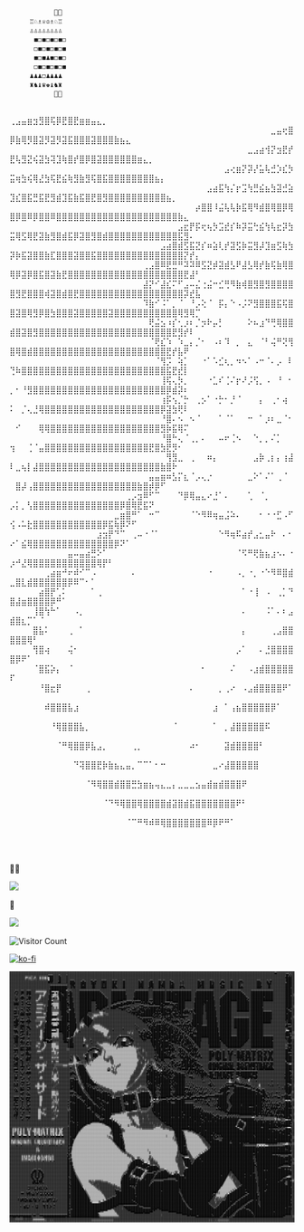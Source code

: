 
```
	       👩‍💻
	 ♖♘♗♕♔♗♘♖
	 ♙♙♙♙♙♙♙♙
	  ◼◻◼◻◼◻◼◻
	  ◻◼◻◼◻◼◻◼
	  ◼◻◼♟◼◻◼◻
	  ◻◼◻◼◻◼◻◼
 	 ♟♟♟◻♟♟♟♟
 	 ♜♞♝♛♚♝♞♜
	       👨‍💻
```


⠀⠀⠀⠀⠀⠀⠀⠀⠀⠀⠀⠀⠀⠀⠀⠀⠀⠀⠀⠀⠀⠀⠀⠀⠀⠀⠀⠀⠀⠀⠀⠀⠀⠀⠀⠀⠀⠀⠀⠀⠀⠀⠀⠀⠀⠀⠀⠀⠀⢀⣠⣤⣶⣲⣻⣿⢯⡿⣟⣿⣟⣶⣶⣤⣄⡀⠀⠀⠀⠀⠀⠀⠀⠀⠀⠀⠀⠀⠀⠀⠀⠀
⠀⠀⠀⠀⠀⠀⠀⠀⠀⠀⠀⠀⠀⠀⠀⠀⠀⠀⠀⠀⠀⠀⠀⠀⠀⠀⠀⠀⠀⠀⠀⠀⠀⠀⠀⠀⠀⠀⠀⠀⠀⠀⠀⠀⠀⣀⣤⢖⣿⡿⣷⢿⡻⣿⣽⡻⣽⡻⣽⣯⣿⣿⣿⣽⣿⣿⣿⣷⣦⣄⠀⠀⠀⠀⠀⠀⠀⠀⠀⠀⠀⠀
⠀⠀⠀⠀⠀⠀⠀⠀⠀⠀⠀⠀⠀⠀⠀⠀⠀⠀⠀⠀⠀⠀⠀⠀⠀⠀⠀⠀⠀⠀⠀⠀⠀⠀⠀⠀⠀⠀⠀⠀⠀⣀⣠⣴⢺⡝⣲⣟⡞⣟⢧⣻⣝⢮⣽⣳⢽⣹⢷⣿⡞⣿⡿⣿⣽⣿⣿⣿⣿⣿⣿⣶⣄⡀⠀⠀⠀⠀⠀⠀⠀⠀
⠀⠀⠀⠀⠀⠀⠀⠀⠀⠀⠀⠀⠀⠀⠀⠀⠀⠀⠀⠀⠀⠀⠀⠀⠀⠀⠀⠀⠀⠀⠀⠀⠀⠀⠀⠀⠀⣠⢔⣶⡝⡽⡜⣥⢧⣚⡱⣎⡳⣭⢶⣳⢮⢿⣜⣳⢯⣟⣮⢷⣻⣷⣻⢯⣿⣯⣿⣿⣿⣿⣿⣿⣿⣿⣦⡄⠀⠀⠀⠀⠀⠀
⠀⠀⠀⠀⠀⠀⠀⠀⠀⠀⠀⠀⠀⠀⠀⠀⠀⠀⠀⠀⠀⠀⠀⠀⠀⠀⠀⠀⠀⠀⠀⠀⠀⠀⣠⣴⣯⢳⡌⡖⣩⢳⣛⣮⣦⣳⣽⣚⣵⣹⣎⣿⣯⣛⣯⣟⣻⣾⣹⣯⣷⣯⣿⣟⣿⣻⣿⣿⣿⣿⣿⣿⣿⣿⣿⣿⣦⡀⠀⠀⠀⠀
⠀⠀⠀⠀⠀⠀⠀⠀⠀⠀⠀⠀⠀⠀⠀⠀⠀⠀⠀⠀⠀⠀⠀⠀⠀⠀⠀⠀⠀⠀⠀⠀⡴⣿⣿⠸⣬⢧⢧⡷⣯⢿⠻⣾⣿⢿⣿⡿⢿⣿⡿⣿⠿⡿⣿⣿⠿⣿⣿⣿⣿⣿⣿⣿⣿⣿⣿⣿⣿⣿⣿⣿⣿⣿⣿⣿⣿⣿⣷⣄⠀⠀
⠀⠀⠀⠀⠀⠀⠀⠀⠀⠀⠀⠀⠀⠀⠀⠀⠀⠀⠀⠀⠀⠀⠀⠀⠀⠀⠀⠀⠀⣠⣖⡟⡯⢖⢦⡳⣩⣞⡎⠷⡽⣭⢓⣮⢳⢧⣖⡽⣳⣭⢿⣫⢿⣟⣽⣷⣻⣿⣾⣯⡿⣽⣿⣻⣿⣾⣿⣿⣿⣿⣿⣿⣿⣿⣿⣿⣿⣿⣯⣻⠄⠀
⠀⠀⠀⠀⠀⠀⠀⠀⠀⠀⠀⠀⠀⠀⠀⠀⠀⠀⠀⠀⠀⠀⠀⠀⠀⠀⣠⣴⣿⣾⣫⣯⣝⡎⠶⣵⢇⡞⣽⣫⡷⣭⣻⡼⣹⣶⣫⢷⣳⡽⡷⣯⣽⣿⣿⣷⣏⣿⣿⣿⣽⣿⣿⣯⣿⣿⣿⣿⣿⣿⣿⣿⣿⣿⣿⣿⣿⣿⣿⡝⡞⡄
⠀⠀⠀⠀⠀⠀⠀⠀⠀⠀⠀⠀⠀⠀⠀⠀⠀⠀⠀⠀⠀⠀⠀⢀⣠⣿⠿⣟⣛⠛⠽⠽⠿⣫⣝⡾⣽⣾⣣⠟⣼⣣⢿⡞⣷⢯⣷⢿⣿⢿⡿⣽⡿⣿⣯⣿⣽⣷⣟⣿⣿⣿⣿⣿⣿⣿⣿⣿⣿⣿⣿⣿⣿⣿⣿⣿⣿⣿⣿⣟⣼⠃
⠀⠀⠀⠀⠀⠀⠀⠀⠀⠀⠀⠀⠀⠀⠀⠀⠀⠀⠀⠀⠀⠀⠀⣼⡝⠊⣼⣎⠍⠋⣠⠤⣌⢐⣬⠒⣊⢛⠻⣷⢾⣿⣻⣿⣻⣿⣿⣿⣿⣿⣻⣟⣿⣿⣿⢾⣽⣿⣾⣿⣟⣿⣿⣿⣿⣿⣿⣿⣿⣿⣿⣿⣿⣿⣿⣿⣿⣿⣿⡽⣞⣧
⠀⠀⠀⠀⠀⠀⠀⠀⠀⠀⠀⠀⠀⠀⠀⠀⠀⠀⠀⠀⠀⠀⠀⠹⣷⠊⠨⠁⡀⠈⠀⠘⡠⢕⠈⠀⡯⡄⠑⠠⡨⠝⣻⣿⣿⣿⣯⢯⣿⣿⣽⣿⢿⣻⡿⣿⣳⣿⣿⣿⣽⣿⣿⣿⣿⣿⣽⣿⣿⣿⣿⣿⣿⣿⣿⣿⣿⣿⢿⣻⢿⡉
⠀⠀⠀⠀⠀⠀⠀⠀⠀⠀⠀⠀⠀⠀⠀⠀⠀⠀⠀⠀⠀⠀⠀⠀⢟⣬⣢⠰⡎⢂⡰⠆⡈⡲⠗⡤⡃⠀⠀⠀⠀⠕⠦⣰⠙⢛⢿⣿⣿⣾⣿⣽⣿⣻⣿⣿⣿⣿⣿⣿⣿⣿⣿⣿⣿⣿⣿⣿⣿⣿⣿⣿⣿⣿⣿⣿⣿⣟⣻⡞⠇⠀
⠀⠀⠀⠀⠀⠀⠀⠀⠀⠀⠀⠀⠀⠀⠀⠀⠀⠀⠀⠀⠀⠀⠀⠀⠈⢟⣎⠱⠀⠱⣀⡄⡈⠂⠀⠠⠆⠹⠀⡀⠀⣄⠀⠈⠃⢬⠛⢝⢻⣿⢿⣿⣾⣿⣿⣿⣿⣿⣿⣿⣿⣿⣿⣿⣿⣿⣿⣿⣿⣿⣿⣿⣿⣿⣿⣿⣟⡞⣧⠟⠀⠀
⠀⠀⠀⠀⠀⠀⠀⠀⠀⠀⠀⠀⠀⠀⠀⠀⠀⠀⠀⠀⠀⠀⠀⠀⠀⠈⢻⡩⠀⢵⡁⠀⠀⠐⠁⠡⣊⢆⡀⠲⠢⠁⠠⠒⠈⠄⡠⠀⠇⢙⠷⣿⣿⣿⣿⣿⣿⣿⣿⣿⣿⣿⣿⣿⣿⣿⣿⣿⣿⣿⣿⣿⣿⣿⣿⣿⣯⣟⣞⡇⠀⠀
⠀⠀⠀⠀⠀⠀⠀⠀⠀⠀⠀⠀⠀⠀⠀⠀⠀⠀⠀⠀⠀⠀⠀⠀⠀⠀⢸⢯⢄⡳⡀⠀⠀⠀⠐⣁⠎⢈⠌⡖⠜⡨⢫⡀⠠⠀⠘⠀⠂⡀⠂⠘⣻⣿⣿⣿⣿⣿⣿⣿⣿⣿⣿⣿⣿⣿⣿⣿⣿⣿⣿⣿⣿⣿⣿⣿⡿⣾⡽⠆⠀⠀
⠀⠀⠀⠀⠀⠀⠀⠀⠀⠀⠀⠀⠀⠀⠀⠀⠀⠀⠀⠀⠀⠀⠀⠀⠀⠀⢰⡯⢢⡈⡓⠀⢀⡢⠁⠐⡓⠂⡘⠈⠀⠀⠀⡄⠀⢀⠂⢴⠀⠅⠀⡈⢄⣘⢿⣿⣿⣿⣿⣿⣿⣿⣿⣿⣿⣿⣿⣿⣿⣿⣿⣿⣿⣿⣿⡿⣽⣳⢟⠇⠀⠀
⠀⠀⠀⠀⠀⠀⠀⠀⠀⠀⠀⠀⠀⠀⠀⠀⠀⠀⠀⠀⠀⠀⠀⠀⠀⠀⠘⣿⠄⠢⠀⠢⠈⠀⠀⠀⠁⠈⠁⠀⠀⠒⠀⠁⡰⠆⣀⠈⠂⠀⠊⠀⠀⠀⢿⢿⣿⣿⣿⣿⣿⣿⣿⣿⣿⣿⣿⣿⣿⣿⣿⣿⣿⣿⣿⣻⡷⣯⢿⠍⠀⠀
⠀⠀⠀⠀⠀⠀⠀⠀⠀⠀⠀⠀⠀⠀⠀⠀⠀⠀⠀⠀⠀⠀⠀⠀⠀⠀⠘⣿⠓⢄⠈⢀⡀⠄⠀⠀⠤⠖⢈⠢⠀⠀⠑⡀⡀⠌⡁⠀⠀⢲⠀⠀⢈⠈⣤⣿⣿⣿⣿⣿⣿⣿⣿⣿⣿⣿⣿⣿⣿⣿⣿⣿⣿⣟⣿⣳⣟⡻⠂⠀⠀⠀
⠀⠀⠀⠀⠀⠀⠀⠀⠀⠀⠀⠀⠀⠀⠀⠀⠀⠀⠀⠀⠀⠀⠀⠀⠀⠀⠀⢻⣻⣀⠀⢀⠀⠀⠶⡄⠀⠀⠀⠀⠀⠀⣠⡷⢀⡆⡄⢰⣼⠇⣀⢦⡇⣼⣿⣿⣿⣿⣿⣿⣿⣿⣿⣿⣿⣿⣿⣿⣿⣿⣿⣿⣿⣿⣿⣷⣿⠗⠀⠀⠀⠀
⠀⠀⠀⠀⠀⠀⠀⠀⠀⠀⠀⠀⠀⠀⠀⠀⠀⠀⠀⠀⠀⠀⠀⠀⣤⣤⣶⠶⣣⡍⣆⠈⡠⢄⡐⠀⠀⠀⠀⠀⠀⣀⠕⠁⠌⠁⢀⠈⠀⠀⣿⡼⢠⣿⣿⣿⣿⣿⣿⣿⣿⣿⣿⣿⣿⣿⣿⣿⣿⣿⣿⣷⣿⡾⡿⠋⠀⠀⠀⠀⠀⠀
⠀⠀⠀⠀⠀⠀⠀⠀⠀⠀⠀⠀⠀⠀⠀⠀⠀⠀⠀⠀⢀⡠⣲⠿⠋⠉⠀⠀⠀⠙⡿⢿⣤⣄⠔⣘⠁⠄⠀⠀⠀⢁⠀⠈⡀⠀⠀⠀⠀⡠⡅⡀⢣⣿⣿⣿⣿⣿⣿⣿⣿⣿⣿⣿⣿⣿⣿⣿⡿⣿⢿⣟⣯⠝⠀⠀⠀⠀⠀⠀⠀⠀
⠀⠀⠀⠀⠀⠀⠀⠀⠀⠀⠀⠀⠀⠀⠀⠀⠀⠀⣀⣶⣿⠛⠁⠀⠒⠉⠀⠀⠀⠀⠀⠈⠑⠻⠿⢶⣤⣨⠵⠄⠀⠀⠀⠂⠐⠐⣋⠠⠋⢪⠠⠥⣗⣿⣿⣿⣿⣿⣿⣿⣿⣿⣿⣿⣿⡿⣯⢷⡿⠝⠋⠀⠀⠀⠀⠀⠀⠀⠀⠀⠀⠀
⠀⠀⠀⠀⠀⠀⠀⠀⠀⠀⠀⠀⠀⠀⠀⣰⣲⡟⠙⠉⠀⢀⠤⠐⠈⠁⠀⠀⠀⠀⠀⠀⠀⠀⠀⠀⠑⠻⢶⠯⣴⡞⣠⣂⣤⠗⠀⠄⠂⠔⠁⣮⢿⣿⣿⣿⣿⣿⣿⣿⣿⣿⣿⣿⣿⣿⣿⡿⠝⠁⠀⠀⠀⠀⠀⠀⠀⠀⠀⠀⠀⠀
⠀⠀⠀⠀⠀⠀⠀⠀⠀⠀⣤⠤⣤⣴⣛⠕⠁⠀⠀⠀⠀⠀⠀⠀⠀⠀⠀⠀⠀⠀⠀⠀⠀⠀⠀⠀⠀⠀⠀⠈⠫⠛⢟⣷⣦⣰⠢⠄⠐⡰⠚⣜⢿⣿⣿⣿⣿⣿⣿⣿⣿⣿⣿⣿⢿⡟⠃⠀⠀⠀⠀⠀⠀⠀⠀⠀⠀⠀⠀⠀⠀⠀
⠀⠀⠀⠀⠀⠀⢀⣴⣶⠚⠖⠾⠊⠉⠠⠀⠀⠀⠀⠀⠀⠄⠀⠀⠀⠀⠀⠀⠀⠀⠀⠀⠀⠀⠐⠀⠀⠀⠀⠠⡀⠐⡀⠐⠑⠻⠿⣿⣾⣀⣿⣇⣾⣿⣿⣿⣿⣿⣿⡿⠿⠉⠂⠁⠀⠀⠀⠀⠀⠀⠀⠀⠀⠀⠀⠀⠀⠀⠀⠀⠀⠀
⠀⠀⠀⠀⠀⣴⣿⡟⢁⠅⠀⠀⠀⠀⠁⢀⠀⠀⠀⠀⠀⠀⠀⠀⠀⠀⠀⠀⠀⠀⠀⠀⠀⠀⠀⠀⠀⠀⠀⠀⠁⠐⢸⠀⠠⠀⢀⡁⠙⣿⣼⣶⣿⣿⣿⣿⡿⠛⠁⠀⠀⠀⠀⠀⠀⠀⠀⠀⠀⠀⠀⠀⠀⠀⠀⠀⠀⠀⠀⠀⠀⠀
⠀⠀⠀⠀⢸⣿⢳⠓⠁⠀⠀⠠⡀⠀⠀⠀⠀⠀⠀⠀⠀⠀⠀⠀⠀⠀⠀⠀⠀⠀⠀⠀⠀⠀⠀⠀⠀⠀⠀⠀⠄⠀⠀⠀⠨⠁⠄⠆⣠⣾⣿⣆⡉⠁⠈⠀⠀⠀⠀⠀⠀⠀⠀⠀⠀⠀⠀⠀⠀⠀⠀⠀⠀⠀⠀⠀⠀⠀⠀⠀⠀⠀
⠀⠀⠀⠀⣿⣧⠅⠀⠀⠀⢀⠀⠁⠀⠀⠀⠀⠀⠀⠀⠀⠀⠀⠀⠀⠀⠀⠀⠀⠀⠀⠀⠀⠀⠀⠀⠀⠀⠀⠀⡄⠀⠀⠀⠀⢀⣠⣿⣿⣿⣿⣿⢿⠃⠀⠀⠀⠀⠀⠀⠀⠀⠀⠀⠀⠀⠀⠀⠀⠀⠀⠀⠀⠀⠀⠀⠀⠀⠀⠀⠀⠀
⠀⠀⠀⠀⢻⣿⢴⠀⠀⠀⢬⠂⠀⠀⠀⠀⠀⠀⠀⠀⠀⠀⠀⠀⠀⠀⠀⠀⠀⠀⠀⠀⠀⠀⠀⠀⠀⠀⠀⡠⠁⠀⠀⠄⣘⣿⣿⣿⣿⣿⡿⠟⠁⠀⠀⠀⠀⠀⠀⠀⠀⠀⠀⠀⠀⠀⠀⠀⠀⠀⠀⠀⠀⠀⠀⠀⠀⠀⠀⠀⠀⠀
⠀⠀⠀⠀⠈⣿⣯⡵⡄⠀⠈⠀⠀⠀⠀⠀⠀⠀⠀⠀⠀⠀⠀⠀⠀⠀⠀⠀⠀⠀⠀⠀⠀⠂⠀⠀⠀⠀⠌⠀⠀⠠⣰⣾⣿⣿⣿⣿⣿⠏⠀⠀⠀⠀⠀⠀⠀⠀⠀⠀⠀⠀⠀⠀⠀⠀⠀⠀⠀⠀⠀⠀⠀⠀⠀⠀⠀⠀⠀⠀⠀⠀
⠀⠀⠀⠀⠀⠘⣿⣖⡟⠀⠀⠀⠀⢀⠀⠀⠀⠀⠀⠀⠀⠀⠀⠀⠀⠀⠀⠀⠀⠀⠀⠄⠀⠀⠀⠀⡀⢀⠔⠀⠠⣠⣾⣿⣿⣿⣿⠟⠁⠀⠀⠀⠀⠀⠀⠀⠀⠀⠀⠀⠀⠀⠀⠀⠀⠀⠀⠀⠀⠀⠀⠀⠀⠀⠀⠀⠀⠀⠀⠀⠀⠀
⠀⠀⠀⠀⠀⠀⠾⣿⣿⣿⣧⣰⠀⠀⠀⠀⠀⠀⠀⠀⠀⠀⠀⠀⠀⠀⠀⠀⠀⠀⠀⠀⠀⠀⠀⣰⠀⠁⢠⣦⣿⣿⣿⣿⣿⡿⠁⠀⠀⠀⠀⠀⠀⠀⠀⠀⠀⠀⠀⠀⠀⠀⠀⠀⠀⠀⠀⠀⠀⠀⠀⠀⠀⠀⠀⠀⠀⠀⠀⠀⠀⠀
⠀⠀⠀⠀⠀⠀⠀⠘⢿⣿⣿⣿⣧⡀⠀⠀⠀⠀⠀⠀⠀⠀⠀⠀⠀⠀⠀⠀⠈⠀⠀⠀⠀⠀⠀⠁⠀⡀⣼⣿⣿⣿⣿⣿⠯⠀⠀⠀⠀⠀⠀⠀⠀⠀⠀⠀⠀⠀⠀⠀⠀⠀⠀⠀⠀⠀⠀⠀⠀⠀⠀⠀⠀⠀⠀⠀⠀⠀⠀⠀⠀⠀
⠀⠀⠀⠀⠀⠀⠀⠀⠈⠛⢿⣿⣿⡿⣧⣠⡀⠀⠀⠀⠀⢀⡀⠀⠀⠀⠀⠀⠀⠀⠀⠴⠂⠀⠀⠀⠀⣽⣾⣿⣿⣿⣿⠃⠀⠀⠀⠀⠀⠀⠀⠀⠀⠀⠀⠀⠀⠀⠀⠀⠀⠀⠀⠀⠀⠀⠀⠀⠀⠀⠀⠀⠀⠀⠀⠀⠀⠀⠀⠀⠀⠀
⠀⠀⠀⠀⠀⠀⠀⠀⠀⠀⠀⠙⢽⣿⣿⣟⡷⣷⣦⣄⣤⡀⠉⠉⠁⠂⠒⠀⠀⠀⠀⠀⠀⠀⠀⣀⠔⣼⣿⣿⣿⣿⣿⠀⠀⠀⠀⠀⠀⠀⠀⠀⠀⠀⠀⠀⠀⠀⠀⠀⠀⠀⠀⠀⠀⠀⠀⠀⠀⠀⠀⠀⠀⠀⠀⠀⠀⠀⠀⠀⠀⠀
⠀⠀⠀⠀⠀⠀⠀⠀⠀⠀⠀⠀⠀⠈⠻⢿⣿⣿⣾⣿⣿⣛⣳⣶⣦⢤⣄⣀⡄⣀⣀⣀⣢⣤⣾⣶⣾⣿⣿⣿⠟⠀⠀⠀⠀⠀⠀⠀⠀⠀⠀⠀⠀⠀⠀⠀⠀⠀⠀⠀⠀⠀⠀⠀⠀⠀⠀⠀⠀⠀⠀⠀⠀⠀⠀⠀⠀⠀⠀⠀⠀⠀
⠀⠀⠀⠀⠀⠀⠀⠀⠀⠀⠀⠀⠀⠀⠀⠀⠈⠙⠻⢿⣿⣿⢿⣿⣿⣿⣿⣾⣽⣿⣾⣯⣿⣿⣿⣿⣿⣿⣿⠟⠃⠀⠀⠀⠀⠀⠀⠀⠀⠀⠀⠀⠀⠀⠀⠀⠀⠀⠀⠀⠀⠀⠀⠀⠀⠀⠀⠀⠀⠀⠀⠀⠀⠀⠀⠀⠀⠀⠀⠀⠀⠀
⠀⠀⠀⠀⠀⠀⠀⠀⠀⠀⠀⠀⠀⠀⠀⠀⠀⠀⠀⠀⠈⠉⠛⠻⠾⠿⢿⣿⣿⣿⣿⣿⣿⣿⠿⡿⠟⠛⠁⠀⠀⠀⠀⠀⠀⠀⠀⠀⠀⠀⠀⠀⠀⠀⠀⠀⠀⠀⠀⠀⠀⠀⠀⠀⠀⠀⠀⠀⠀⠀⠀⠀⠀⠀⠀⠀⠀⠀⠀⠀⠀⠀
⠀⠀⠀⠀⠀⠀⠀⠀⠀⠀⠀⠀⠀⠀⠀⠀⠀⠀⠀⠀⠀⠀⠀⠀⠀⠀⠀⠀⠀⠀⠀⠀⠀⠀⠀⠀⠀⠀⠀⠀⠀⠀⠀⠀⠀⠀⠀⠀⠀⠀⠀⠀⠀⠀⠀⠀⠀⠀⠀⠀⠀⠀⠀⠀⠀⠀⠀⠀⠀⠀⠀⠀⠀⠀⠀⠀⠀⠀⠀⠀⠀⠀


🍞🧈

<p align="left">
  <a href="https://skillicons.dev">
    <img src="https://skillicons.dev/icons?i=c,cpp,cmake,vim,godot,blender,debian,docker,windows,&perline=4"/>
  </a>
</p>

🌱

<p align="left">
  <a href="https://skillicons.dev">
    <img src="https://skillicons.dev/icons?i=julia,supabase,arduino,mysql,lua,opencv,postgres,zig&perline=4"/>
  </a>
</p>


![Visitor Count](https://profile-counter.glitch.me/Mister-Click/count.svg)

[![ko-fi](https://ko-fi.com/img/githubbutton_sm.svg)](https://www.ko-fi.com/softbreadsoft)




<img src="./naomi.png">
